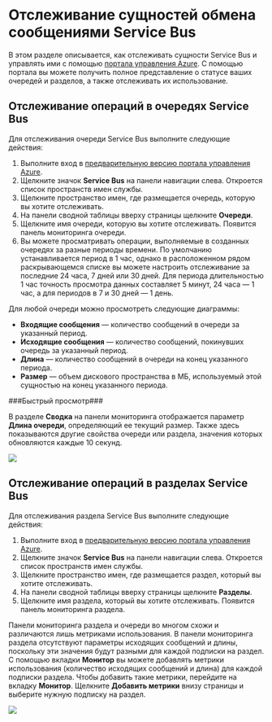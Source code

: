 <properties linkid="service-bus-monitor-messaging-entitites" urlDisplayName="Диспетчер трафика" pageTitle="Отслеживание сущностей обмена сообщениями Service Bus — Azure" metaKeywords="" description="Узнайте, как отслеживать сущности Service Bus с помощью портала управления Azure." metaCanonical="" disqusComments="1" umbracoNaviHide="1" services="service-bus" documentationCenter="" title="Отслеживание сущностей обмена сообщениями Service Bus" authors="" solutions="" />


# Отслеживание сущностей обмена сообщениями Service Bus

В этом разделе описывается, как отслеживать сущности Service Bus и управлять ими с помощью [портала управления Azure](http://manage.windowsazure.com). С помощью портала вы можете получить полное представление о статусе ваших очередей и разделов, а также отслеживать их использование.

## Отслеживание операций в очередях Service Bus

Для отслеживания очереди Service Bus выполните следующие действия:

1. Выполните вход в [предварительную версию портала управления Azure](http://manage.windowsazure.com).
2. Щелкните значок **Service Bus** на панели навигации слева. Откроется список пространств имен службы. 
3. Щелкните пространство имен, где размещается очередь, которую вы хотите отслеживать. 
4. На панели сводной таблицы вверху страницы щелкните **Очереди**.
5. Щелкните имя очереди, которую вы хотите отслеживать. Появится панель мониторинга очереди.
6. Вы можете просматривать операции, выполняемые в созданных очередях за разные периоды времени. По умолчанию устанавливается период в 1 час, однако в расположенном рядом раскрывающемся списке вы можете настроить отслеживание за последние 24 часа, 7 дней или 30 дней. Для периода длительностью 1 час точность просмотра данных составляет 5 минут, 24 часа — 1 час, а для периодов в 7 и 30 дней — 1 день. 

Для любой очереди можно просмотреть следующие диаграммы:

- **Входящие сообщения** — количество сообщений в очереди за указанный период.
- **Исходящие сообщения** — количество сообщений, покинувших очередь за указанный период.
- **Длина** — количество сообщений в очереди на конец указанного периода.
- **Размер** — объем дискового пространства в МБ, используемый этой сущностью на конец указанного периода.

###Быстрый просмотр###

В разделе **Сводка** на панели мониторинга отображается параметр **Длина очереди**, определяющий ее текущий размер. Также здесь показываются другие свойства очереди или раздела, значения которых обновляются каждые 10 секунд.

![][1]

## Отслеживание операций в разделах Service Bus

Для отслеживания раздела Service Bus выполните следующие действия:

1. Выполните вход в [предварительную версию портала управления Azure](http://manage.windowsazure.com).
2. Щелкните значок **Service Bus** на панели навигации слева. Откроется список пространств имен службы. 
3. Щелкните пространство имен, где размещается раздел, который вы хотите отслеживать. 
4. На панели сводной таблицы вверху страницы щелкните **Разделы**.
5. Щелкните имя раздела, который вы хотите отслеживать. Появится панель мониторинга раздела.

Панели мониторинга раздела и очереди во многом схожи и различаются лишь метриками использования. В панели мониторинга раздела отсутствуют параметры исходящих сообщений и длины, поскольку эти значения будут разными для каждой подписки на раздел. С помощью вкладки **Монитор** вы можете добавлять метрики использования (количество исходящих сообщений и длина) для каждой подписки раздела. Чтобы добавить такие метрики, перейдите на вкладку **Монитор**. Щелкните **Добавить метрики** внизу страницы и выберите нужную подписку на раздел.


![][2]

[1]: ./media/service-bus-monitor-message-entities/QueueDashboard.png
[2]: ./media/service-bus-monitor-message-entities/AddMetrics.png

